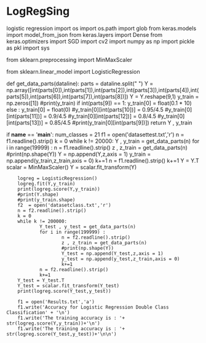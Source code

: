 # LogRegSing
logistic regression
import os
import os.path
import glob
from keras.models import model_from_json
from keras.layers import Dense
from keras.optimizers import SGD
import cv2
import numpy as np
import pickle as pkl
import sys

from sklearn.preprocessing import MinMaxScaler

from sklearn.linear_model import LogisticRegression

def get_data_parts(dataline):
        parts = dataline.split(" ")
        Y = np.array([int(parts[0]),int(parts[1]),int(parts[2]),int(parts[3]),int(parts[4]),int(parts[5]),int(parts[6]),int(parts[7]),int(parts[8])])
        Y = Y.reshape(9,1)
        y_train = np.zeros([1])
        #print(y_train)
        if int(parts[9]) == 1:
                y_train[0] = float(0.1 * 10)
        else :
                y_train[0] = float(0)
        #y_train[0][int(parts[10])] = 0.95/4.5
        #y_train[0][int(parts[11])] = 0.9/4.5
        #y_train[0][int(parts[12])] = 0.8/4.5
        #y_train[0][int(parts[13])] = 0.85/4.5
        #print(y_train[0][int(parts[9])])
        return Y , y_train
        
if __name__ == '__main__':
        num_classes = 21
        f1  = open('datasettest.txt','r')
        n = f1.readline().strip()
        k = 0
        while k != 20000:
                Y , y_train = get_data_parts(n)
                for i in range(19999) :
                        n = f1.readline().strip()
                        z , z_train = get_data_parts(n)
                        #print(np.shape(Y))
                        Y = np.append(Y,z,axis = 1)
                        y_train = np.append(y_train,z_train,axis = 0)
                        k+=1
                n = f1.readline().strip()
                k+=1
        Y = Y.T
        scalar = MinMaxScaler()
        Y = scalar.fit_transform(Y)
        
        logreg = LogisticRegression()
        logreg.fit(Y,y_train)
        print(logreg.score(Y,y_train))
        #print(Y.shape)
        #print(y_train.shape)
        f2  = open('datasetclass.txt','r')
        n = f2.readline().strip()
        k = 0
        while k != 200000:
                Y_test , y_test = get_data_parts(n)
                for i in range(199999) :
                        n = f2.readline().strip()
                        z , z_train = get_data_parts(n)
                        #print(np.shape(Y))
                        Y_test = np.append(Y_test,z,axis = 1)
                        y_test = np.append(y_test,z_train,axis = 0)
                        k+=1
                n = f2.readline().strip()
                k+=1
        Y_test = Y_test.T
        Y_test = scalar.fit_transform(Y_test)
        print(logreg.score(Y_test,y_test))
        
        f1 = open('Results.txt','a')
        f1.write('Accuracy for Logistic Regression Double Class Classification' + '\n')
        f1.write('The training accuracy is : '+ str(logreg.score(Y,y_train))+'\n')
        f1.write('The training accuracy is : '+ str(logreg.score(Y_test,y_test))+'\n\n')

